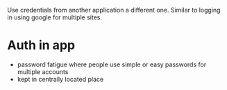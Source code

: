 Use credentials from another application a different one. Similar to logging in using google for multiple sites.

# Auth in app
* password fatigue where people use simple or easy passwords for multiple accounts
* kept in centrally located place

